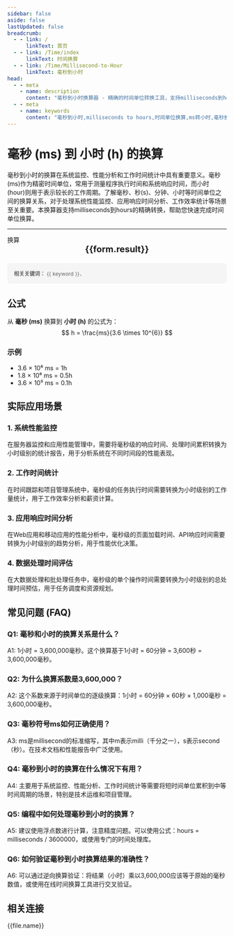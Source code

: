 ```yaml
---
sidebar: false
aside: false
lastUpdated: false
breadcrumb:
  - - link: /
      linkText: 首页
  - - link: /Time/index
      linkText: 时间换算
  - - link: /Time/Millisecond-to-Hour
      linkText: 毫秒到小时
head:
  - - meta
    - name: description
      content: "毫秒到小时换算器 - 精确的时间单位转换工具，支持milliseconds到hours的快速换算。适用于系统监控、性能分析、工作时间统计等场景，提供毫秒(ms)、秒(s)、分钟、小时等时间单位的换算关系和实际应用指导。"
  - - meta
    - name: keywords
      content: "毫秒到小时,milliseconds to hours,时间单位换算,ms转小时,毫秒换算器,小时换算,时间转换,系统监控,性能分析,工作时间统计,毫秒符号,时间单位,milliseconds,hours,时间测量,精密计时"
---
```

# 毫秒 (ms) 到 小时 (h) 的换算

毫秒到小时的换算在系统监控、性能分析和工作时间统计中具有重要意义。毫秒(ms)作为精密时间单位，常用于测量程序执行时间和系统响应时间，而小时(hour)则用于表示较长的工作周期。了解毫秒、秒(s)、分钟、小时等时间单位之间的换算关系，对于处理系统性能监控、应用响应时间分析、工作效率统计等场景至关重要。本换算器支持milliseconds到hours的精确转换，帮助您快速完成时间单位换算。

---
<script setup>
import { onMounted, reactive, inject, ref } from 'vue'
import { NButton,NForm ,NFormItem,NInput,NInputNumber,NSelect,NCard,useMessage,NGrid ,NGi  } from 'naive-ui'
import { defineClientComponent } from 'vitepress'
import { Time } from '../../files';

const seoKey = [
  '毫秒到小时','毫秒到小时的换算','毫秒到小时的转换','毫秒到小时的计算','毫秒到小时的公式',
  '毫秒与秒之间的换算','微秒和毫秒','秒 毫秒 微秒 纳秒','ms与s的换算','ms单位',
  '一毫秒','s和ms换算','时间 毫秒','一秒多少毫秒','秒和毫秒',
  'ms 単位','ms和s','微秒 毫秒','毫秒和秒','毫秒换算',
  '毫秒转秒','时钟毫秒','毫秒单位','µs','毫秒计时器',
  '毫秒时钟','ms s','时间秒表毫秒','多少毫秒等于一秒','ms是多少秒',
  'ms和s的换算','一秒是多少毫秒','毫秒转换','秒的单位','秒和毫秒换算',
  '一毫秒等于多少秒','时钟秒表','毫秒时间','ms是什么单位','中国时间毫秒',
  '时间毫秒','时间秒表','ms to s','millisecond','milliseconds',
  '微秒','秒','一秒等于多少毫秒','毫秒和秒的换算','小时换算','系统监控',
  '性能分析','工作时间统计','应用响应时间','工作效率统计'
]
const convert = inject('convert')

const form = reactive({
  number: null,
  result: '',
  title: '毫秒到小时换算器',
})

const convertHandler = () => {
  if (form.number !== null && !isNaN(form.number)) {
    const convertedValue = parseFloat(form.number) / 3600000
    form.result = `${form.number}ms = ${convertedValue.toFixed(6)}h`
  } else {
    form.result = '请输入有效的数值。'
  }
}
</script>

<n-form size="large" :model="form">
  <n-form-item label="毫秒 (ms)">
    <n-input-number v-model:value="form.number" placeholder="输入毫秒" style="width: 100%" />
  </n-form-item>
  <n-form-item>
    <n-button type="info" @click="convertHandler" block>换算</n-button>
  </n-form-item>
</n-form>

<n-card :title="form.title" size="small">
  <div style="text-align:center;font-size:20px;">
    <strong>{{form.result}}</strong>
  </div>
</n-card>

<div style="margin-top: 20px; padding: 15px; background-color: #f5f5f5; border-radius: 8px; font-size: 12px; color: #666;">
  <strong>相关关键词：</strong>
  <span v-for="(keyword, index) in seoKey" :key="index" style="margin-right: 8px;">
    {{ keyword }}<span v-if="index < seoKey.length - 1">、</span>
  </span>
</div>

## 公式

从 **毫秒 (ms)** 换算到 **小时 (h)** 的公式为：
$$ h = \frac{ms}{3.6 \times 10^{6}} $$

### 示例
- 3.6 × 10⁶ ms = 1h
- 1.8 × 10⁶ ms = 0.5h
- 3.6 × 10⁵ ms = 0.1h

## 实际应用场景

### 1. 系统性能监控
在服务器监控和应用性能管理中，需要将毫秒级的响应时间、处理时间累积转换为小时级别的统计报告，用于分析系统在不同时间段的性能表现。

### 2. 工作时间统计
在时间跟踪和项目管理系统中，毫秒级的任务执行时间需要转换为小时级别的工作量统计，用于工作效率分析和薪资计算。

### 3. 应用响应时间分析
在Web应用和移动应用的性能分析中，毫秒级的页面加载时间、API响应时间需要转换为小时级别的趋势分析，用于性能优化决策。

### 4. 数据处理时间评估
在大数据处理和批处理任务中，毫秒级的单个操作时间需要转换为小时级别的总处理时间预估，用于任务调度和资源规划。

## 常见问题 (FAQ)

### Q1: 毫秒和小时的换算关系是什么？
A1: 1小时 = 3,600,000毫秒。这个换算基于1小时 = 60分钟 = 3,600秒 = 3,600,000毫秒。

### Q2: 为什么换算系数是3,600,000？
A2: 这个系数来源于时间单位的逐级换算：1小时 = 60分钟 × 60秒 × 1,000毫秒 = 3,600,000毫秒。

### Q3: 毫秒符号ms如何正确使用？
A3: ms是millisecond的标准缩写，其中m表示milli（千分之一），s表示second（秒）。在技术文档和性能报告中广泛使用。

### Q4: 毫秒到小时的换算在什么情况下有用？
A4: 主要用于系统监控、性能分析、工作时间统计等需要将短时间单位累积到中等时间周期的场景，特别是技术运维和项目管理。

### Q5: 编程中如何处理毫秒到小时的换算？
A5: 建议使用浮点数进行计算，注意精度问题。可以使用公式：hours = milliseconds / 3600000，或使用专门的时间处理库。

### Q6: 如何验证毫秒到小时换算结果的准确性？
A6: 可以通过逆向换算验证：将结果（小时）乘以3,600,000应该等于原始的毫秒数值，或使用在线时间换算工具进行交叉验证。
## 相关连接
<n-grid x-gap="12" :cols="2">
  <n-gi v-for="(file, index) in Time" :key="index">
    <n-button
      text
      tag="a"
      :href="file.path"
      type="info"
    >
      {{file.name}}
    </n-button>
  </n-gi>
</n-grid>